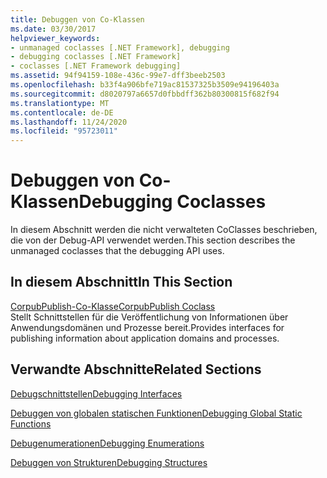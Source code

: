 ```yaml
---
title: Debuggen von Co-Klassen
ms.date: 03/30/2017
helpviewer_keywords:
- unmanaged coclasses [.NET Framework], debugging
- debugging coclasses [.NET Framework]
- coclasses [.NET Framework debugging]
ms.assetid: 94f94159-108e-436c-99e7-dff3beeb2503
ms.openlocfilehash: b33f4a906bfe719ac81537325b3509e94196403a
ms.sourcegitcommit: d8020797a6657d0fbbdff362b80300815f682f94
ms.translationtype: MT
ms.contentlocale: de-DE
ms.lasthandoff: 11/24/2020
ms.locfileid: "95723011"
---
```

# <a name="debugging-coclasses"></a><span data-ttu-id="44fc4-102">Debuggen von Co-Klassen</span><span class="sxs-lookup"><span data-stu-id="44fc4-102">Debugging Coclasses</span></span>

<span data-ttu-id="44fc4-103">In diesem Abschnitt werden die nicht verwalteten CoClasses beschrieben, die von der Debug-API verwendet werden.</span><span class="sxs-lookup"><span data-stu-id="44fc4-103">This section describes the unmanaged coclasses that the debugging API uses.</span></span>  
  
## <a name="in-this-section"></a><span data-ttu-id="44fc4-104">In diesem Abschnitt</span><span class="sxs-lookup"><span data-stu-id="44fc4-104">In This Section</span></span>  

 [<span data-ttu-id="44fc4-105">CorpubPublish-Co-Klasse</span><span class="sxs-lookup"><span data-stu-id="44fc4-105">CorpubPublish Coclass</span></span>](corpubpublish-coclass.md)  
 <span data-ttu-id="44fc4-106">Stellt Schnittstellen für die Veröffentlichung von Informationen über Anwendungsdomänen und Prozesse bereit.</span><span class="sxs-lookup"><span data-stu-id="44fc4-106">Provides interfaces for publishing information about application domains and processes.</span></span>  
  
## <a name="related-sections"></a><span data-ttu-id="44fc4-107">Verwandte Abschnitte</span><span class="sxs-lookup"><span data-stu-id="44fc4-107">Related Sections</span></span>  

 [<span data-ttu-id="44fc4-108">Debugschnittstellen</span><span class="sxs-lookup"><span data-stu-id="44fc4-108">Debugging Interfaces</span></span>](debugging-interfaces.md)  
  
 [<span data-ttu-id="44fc4-109">Debuggen von globalen statischen Funktionen</span><span class="sxs-lookup"><span data-stu-id="44fc4-109">Debugging Global Static Functions</span></span>](debugging-global-static-functions.md)  
  
 [<span data-ttu-id="44fc4-110">Debugenumerationen</span><span class="sxs-lookup"><span data-stu-id="44fc4-110">Debugging Enumerations</span></span>](debugging-enumerations.md)  
  
 [<span data-ttu-id="44fc4-111">Debuggen von Strukturen</span><span class="sxs-lookup"><span data-stu-id="44fc4-111">Debugging Structures</span></span>](debugging-structures.md)
